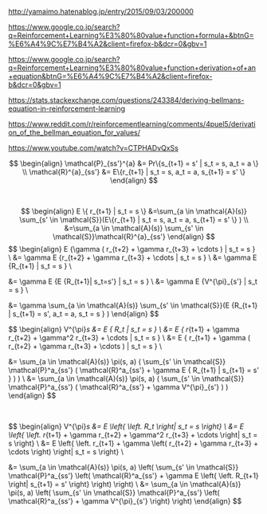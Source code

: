 http://yamaimo.hatenablog.jp/entry/2015/09/03/200000

https://www.google.co.jp/search?q=Reinforcement+Learning%E3%80%80value+function+formula+&btnG=%E6%A4%9C%E7%B4%A2&client=firefox-b&dcr=0&gbv=1

https://www.google.co.jp/search?q=Reinforcement+Learning%E3%80%80value+function+derivation+of+an+equation&btnG=%E6%A4%9C%E7%B4%A2&client=firefox-b&dcr=0&gbv=1

https://stats.stackexchange.com/questions/243384/deriving-bellmans-equation-in-reinforcement-learning

https://www.reddit.com/r/reinforcementlearning/comments/4puel5/derivation_of_the_bellman_equation_for_values/

https://www.youtube.com/watch?v=CTPHADvQxSs

$$
\begin{align}
\mathcal{P}_{ss'}^{a} &= Pr\{s_{t+1} = s' | s_t = s, a_t = a \} \\
\mathcal{R}^{a}_{ss'} &= E\{r_{t+1} | s_t = s, a_t = a, s_{t+1} = s' \}
\end{align}
$$

<br>

$$
\begin{align}
E \{ r_{t+1} | s_t = s \}
&=\sum_{a \in \mathcal{A}(s)} \sum_{s' \in \mathcal{S}}(E\{r_{t+1} | s_t = s, a_t = a, s_{t+1} = s' \} ) \\
&=\sum_{a \in \mathcal{A}(s)} \sum_{s' \in \mathcal{S}}\mathcal{R}^{a}_{ss'}
\end{align}
$$
$$
\begin{align}
E \{\gamma ( r_{t+2} + \gamma r_{t+3} + \cdots ) | s_t = s \} \\
&= \gamma E \{r_{t+2} + \gamma r_{t+3} + \cdots | s_t = s \} \\
&= \gamma E \{R_{t+1} | s_t = s \} \\

&= \gamma E \{E \{R_{t+1}| s_t=s'\} | s_t = s \} \\
&= \gamma E \{V^{\pi}_{s'} | s_t = s \} \\

&= \gamma \sum_{a \in \mathcal{A}(s)} \sum_{s' \in \mathcal{S}}(E \{R_{t+1} | s_{t+1} = s',  a_t = a, s_t = s \} )
\end{align}
$$

$$
\begin{align}
V^{\pi}_s &= E \{ R_t | s_t = s \} \\
&= E \{ r_{t+1} + \gamma r_{t+2} + \gamma^2 r_{t+3} + \cdots | s_t = s \} \\
&= E \{ r_{t+1} + \gamma ( r_{t+2} + \gamma r_{t+3} + \cdots ) | s_t = s \} \\

&= \sum_{a \in \mathcal{A}(s)} \pi(s, a) ( \sum_{s' \in \mathcal{S}} \mathcal{P}^a_{ss'} ( \mathcal{R}^a_{ss'} + \gamma E \{  R_{t+1} | s_{t+1} = s' \} ) ) \\
&= \sum_{a \in \mathcal{A}(s)} \pi(s, a) ( \sum_{s' \in \mathcal{S}} \mathcal{P}^a_{ss'} ( \mathcal{R}^a_{ss'} + \gamma V^{\pi}_{s'} ) )
\end{align}
$$

<br>

$$
\begin{align}
V^{\pi}_s &= E \left\{ \left. R_t \right| s_t = s \right\} \\
&= E \left\{ \left. r_{t+1} + \gamma r_{t+2} + \gamma^2 r_{t+3} + \cdots \right| s_t = s \right\} \\
&= E \left\{ \left. r_{t+1} + \gamma \left( r_{t+2} + \gamma r_{t+3} + \cdots \right) \right| s_t = s \right\} \\

&= \sum_{a \in \mathcal{A}(s)} \pi(s, a) \left( \sum_{s' \in \mathcal{S}} \mathcal{P}^a_{ss'} \left( \mathcal{R}^a_{ss'} + \gamma E \left\{ \left. R_{t+1} \right| s_{t+1} = s' \right\} \right) \right) \\
&= \sum_{a \in \mathcal{A}(s)} \pi(s, a) \left( \sum_{s' \in \mathcal{S}} \mathcal{P}^a_{ss'} \left( \mathcal{R}^a_{ss'} + \gamma V^{\pi}_{s'} \right) \right)
\end{align}
$$
